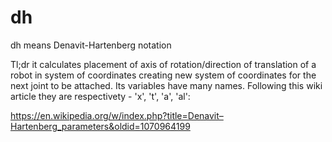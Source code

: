 # dh
dh means Denavit-Hartenberg notation

Tl;dr it calculates placement of axis of rotation/direction of translation of a robot in system of coordinates creating new system of coordinates for the next joint to be attached. Its variables have many names. Following this wiki article they are respectivety - 'x', 't', 'a', 'al':

https://en.wikipedia.org/w/index.php?title=Denavit–Hartenberg_parameters&oldid=1070964199
